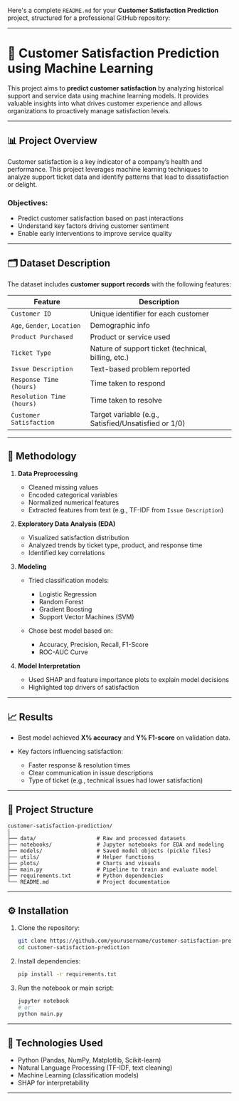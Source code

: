 Here's a complete `README.md` for your **Customer Satisfaction Prediction** project, structured for a professional GitHub repository:

---

# 🤖 Customer Satisfaction Prediction using Machine Learning

This project aims to **predict customer satisfaction** by analyzing historical support and service data using machine learning models. It provides valuable insights into what drives customer experience and allows organizations to proactively manage satisfaction levels.

---

## 📊 Project Overview

Customer satisfaction is a key indicator of a company’s health and performance. This project leverages machine learning techniques to analyze support ticket data and identify patterns that lead to dissatisfaction or delight.

### Objectives:

* Predict customer satisfaction based on past interactions
* Understand key factors driving customer sentiment
* Enable early interventions to improve service quality

---

## 🗂️ Dataset Description

The dataset includes **customer support records** with the following features:

| Feature                     | Description                                          |
| --------------------------- | ---------------------------------------------------- |
| `Customer ID`               | Unique identifier for each customer                  |
| `Age`, `Gender`, `Location` | Demographic info                                     |
| `Product Purchased`         | Product or service used                              |
| `Ticket Type`               | Nature of support ticket (technical, billing, etc.)  |
| `Issue Description`         | Text-based problem reported                          |
| `Response Time (hours)`     | Time taken to respond                                |
| `Resolution Time (hours)`   | Time taken to resolve                                |
| `Customer Satisfaction`     | Target variable (e.g., Satisfied/Unsatisfied or 1/0) |

---

## 🧪 Methodology

1. **Data Preprocessing**

   * Cleaned missing values
   * Encoded categorical variables
   * Normalized numerical features
   * Extracted features from text (e.g., TF-IDF from `Issue Description`)

2. **Exploratory Data Analysis (EDA)**

   * Visualized satisfaction distribution
   * Analyzed trends by ticket type, product, and response time
   * Identified key correlations

3. **Modeling**

   * Tried classification models:

     * Logistic Regression
     * Random Forest
     * Gradient Boosting
     * Support Vector Machines (SVM)
   * Chose best model based on:

     * Accuracy, Precision, Recall, F1-Score
     * ROC-AUC Curve

4. **Model Interpretation**

   * Used SHAP and feature importance plots to explain model decisions
   * Highlighted top drivers of satisfaction

---

## 📈 Results

* Best model achieved **X% accuracy** and **Y% F1-score** on validation data.
* Key factors influencing satisfaction:

  * Faster response & resolution times
  * Clear communication in issue descriptions
  * Type of ticket (e.g., technical issues had lower satisfaction)

---

## 📁 Project Structure

```
customer-satisfaction-prediction/
│
├── data/                   # Raw and processed datasets
├── notebooks/              # Jupyter notebooks for EDA and modeling
├── models/                 # Saved model objects (pickle files)
├── utils/                  # Helper functions
├── plots/                  # Charts and visuals
├── main.py                 # Pipeline to train and evaluate model
├── requirements.txt        # Python dependencies
└── README.md               # Project documentation
```

---

## ⚙️ Installation

1. Clone the repository:

   ```bash
   git clone https://github.com/yourusername/customer-satisfaction-prediction.git
   cd customer-satisfaction-prediction
   ```

2. Install dependencies:

   ```bash
   pip install -r requirements.txt
   ```

3. Run the notebook or main script:

   ```bash
   jupyter notebook
   # or
   python main.py
   ```

---

## 🧠 Technologies Used

* Python (Pandas, NumPy, Matplotlib, Scikit-learn)
* Natural Language Processing (TF-IDF, text cleaning)
* Machine Learning (classification models)
* SHAP for interpretability

---

